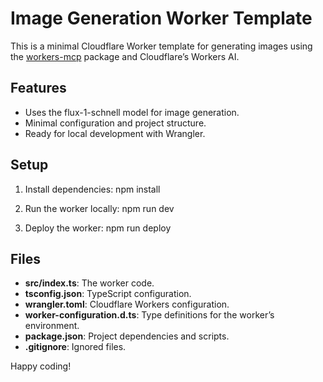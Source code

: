 # Image Generation Worker Template

This is a minimal Cloudflare Worker template for generating images using the [workers-mcp](https://github.com/cloudflare/workers-mcp) package and Cloudflare’s Workers AI.

## Features

- Uses the flux-1-schnell model for image generation.
- Minimal configuration and project structure.
- Ready for local development with Wrangler.

## Setup

1. Install dependencies:
   npm install

2. Run the worker locally:
   npm run dev

3. Deploy the worker:
   npm run deploy

## Files

- **src/index.ts**: The worker code.
- **tsconfig.json**: TypeScript configuration.
- **wrangler.toml**: Cloudflare Workers configuration.
- **worker-configuration.d.ts**: Type definitions for the worker’s environment.
- **package.json**: Project dependencies and scripts.
- **.gitignore**: Ignored files.

Happy coding!